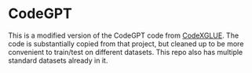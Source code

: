 # CodeGPT

This is a modified version of the CodeGPT code from [CodeXGLUE](https://github.com/microsoft/CodeXGLUE). The code is substantially copied from that project, but cleaned up to be more convenient to train/test on different datasets. This repo also has multiple standard datasets already in it.